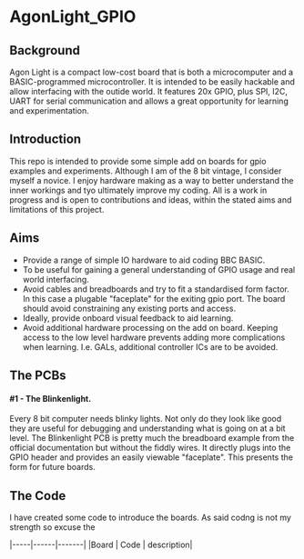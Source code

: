 # AgonLight_GPIO

## Background
Agon Light is a compact low-cost board that is both a microcomputer and a BASIC-programmed microcontroller. It is intended to be easily hackable and allow interfacing with the outide world. It features 20x GPIO, plus SPI, I2C, UART for serial communication and allows a great opportunity for learning and experimentation.

## Introduction 

This repo is intended to provide some simple add on boards for gpio examples and experiments. Although I am of the 8 bit vintage, I consider myself a novice. I enjoy hardware making as a way to better understand the inner workings and tyo ultimately improve my coding. All is a work in progress and is open to contributions and ideas, within the stated aims and limitations of this project.

## Aims
* Provide a range of simple IO hardware to aid coding BBC BASIC.
* To be useful for gaining a general understanding of GPIO usage and real world interfacing.
* Avoid cables and breadboards and try to fit a standardised form factor. In this case a plugable "faceplate" for the exiting gpio port. The board should avoid constraining any existing ports and access.
* Ideally, provide onboard visual feedback to aid learning.
* Avoid additional hardware processing on the add on board. Keeping access to the low level hardware prevents adding more complications when learning. I.e. GALs, additional controller ICs are to be avoided.

## The PCBs

#### #1 - The Blinkenlight.
Every 8 bit computer needs blinky lights. Not only do they look like good they are useful for debugging and understanding what is going on at a bit level.
The Blinkenlight PCB is pretty much the breadboard example from the official documentation but without the fiddly wires. It directly plugs into the GPIO header and provides an easily viewable "faceplate". This presents the form for future boards.

## The Code

I have created some code to introduce the boards. As said codng is not my strength so excuse the 

|-----|------|-------|
|Board | Code | description|







